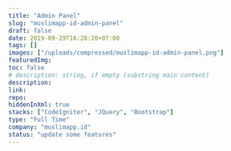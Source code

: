 ```yaml
---
title: "Admin Panel"
slug: "muslimapp-id-admin-panel"
draft: false
date: 2019-09-29T16:28:20+07:00
tags: []
images: ["/uploads/compressed/muslimapp-id-admin-panel.png"]
featuredImg:
toc: false
# description: string, if empty (substring main content)
description:
link:
repo:
hiddenInXml: true
stacks: ["CodeIgniter", "JQuery", "Bootstrap"]
type: "Full Time"
company: "muslimapp.id"
status: "update some features"
---
```

